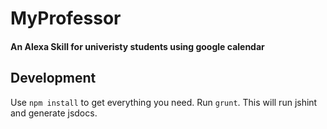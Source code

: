# MyProfessor

#### An Alexa Skill for univeristy students using google calendar

## Development

Use `npm install` to get everything you need.
Run `grunt`. This will run jshint and generate jsdocs.
